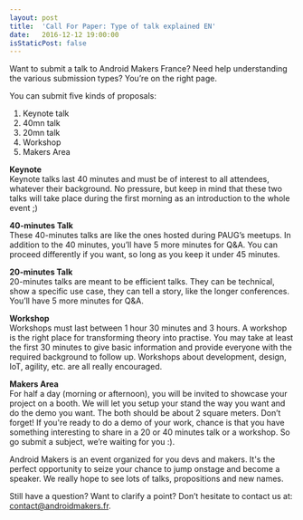 ```yaml
---
layout: post
title:  'Call For Paper: Type of talk explained EN'
date:   2016-12-12 19:00:00
isStaticPost: false
---
```

Want to submit a talk to Android Makers France? Need help understanding the various submission types? You’re on the right page.

You can submit five kinds of proposals:<br />
 1. Keynote talk<br />
 2. 40mn talk<br />
 3. 20mn talk<br />
 4. Workshop<br />
 5. Makers Area<br />


**Keynote**<br />
Keynote talks last 40 minutes and must be of interest to all attendees, whatever their background. No pressure, but keep in mind that these two talks will take place during the first morning as an introduction to the whole event ;) 

**40-minutes Talk**<br />
These 40-minutes talks are like the ones hosted during PAUG’s meetups. In addition to the 40 minutes, you’ll have 5 more minutes for Q&A. You can proceed differently if you want, so long as you keep it under 45 minutes.

**20-minutes Talk**<br />
20-minutes talks are meant to be efficient talks. They can be technical, show a specific use case, they can tell a story, like the longer conferences. You’ll have 5 more minutes for Q&A.

**Workshop**<br />
Workshops must last between 1 hour 30 minutes and 3 hours. A workshop is the right place for transforming theory into practise. You may take at least the first 30 minutes to give basic information and provide everyone with the required background to follow up.
Workshops about development, design, IoT, agility, etc. are all really encouraged.

**Makers Area**<br />
For half a day (morning or afternoon), you will be invited to showcase your project on a booth. We will let you setup your stand the way you want and do the demo you want. The both should be about 2 square meters. Don’t forget! If you're ready to do a demo of your work, chance is that you have something interesting to share in a 20 or 40 minutes talk or a workshop. So go submit a subject, we’re waiting for you :).

Android Makers is an event organized for you devs and makers. It's the perfect opportunity to seize your chance to jump onstage and become a speaker. We really hope to see lots of talks, propositions and new names.

Still have a question? Want to clarify a point? Don’t hesitate to contact us at: [contact@androidmakers.fr](mailto:contact@androidmakers.fr).
